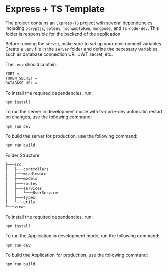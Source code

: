 # Express + TS Template

The project contains an `Express+TS` project with several dependencies including `bcryptjs`, `dotenv`, `jsonwebtoken`, `mongoose`, and `ts-node-dev`. This folder is responsible for the backend of the application.

Before running the server, make sure to set up your environment variables. Create a `.env` file in the `server` folder and define the necessary variables such as database connection URI, JWT secret, etc.

The `.env` should contain:

```bash
PORT =
TOKEN_SECRET =
DATABASE_URL =
```

To install the required dependencies, run:

```bash
npm install
```

To run the server in development mode with ts-node-dev automatic restart on changes, use the following command:

```bash
npm run dev
```

To build the server for production, use the following command:

```bash
npm run build
```

Folder Structure:

```bash
├───src
│   ├───controllers
│   ├───middleware
│   ├───models
│   ├───routes
│   ├───services
│   │   └───UserService
│   ├───types
│   └───utils
└───views
```

To install the required dependencies, run:

```bash
npm install
```

To run the Application in development mode, run the following command:

```bash
npm run dev
```

To build the Application for production, use the following command:

```bash
npm run build
```

